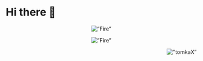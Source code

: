 # Hi there 👋

<p align="center">
  <img src="https://c.tenor.com/xuFoluWMaAoAAAAC/tenor.gif" alt=”Fire” />
</p>

<p align="center">
  <img src="https%3A%2F%2Fwww.screamhorrormag.com%2Fwp-content%2Fuploads%2F2019%2F08%2FNew-Trailer-for-Bliss.png" alt=”Fire” />
</p>

<p align="right">
  <img src="https://komarev.com/ghpvc/?username=Inigoliz&color=orange&style=flat-square&label=VISITOR+COUNT" alt=”tomkaX” />
</p>

<!--
**Inigoliz/Inigoliz** is a ✨ _special_ ✨ repository because its `README.md` (this file) appears on your GitHub profile.

Here are some ideas to get you started:

- 🔭 I’m currently working on ...
- 🌱 I’m currently learning ...
- 👯 I’m looking to collaborate on ...
- 🤔 I’m looking for help with ...
- 💬 Ask me about ...
- 📫 How to reach me: ...
- 😄 Pronouns: ...
- ⚡ Fun fact: ...
-->

